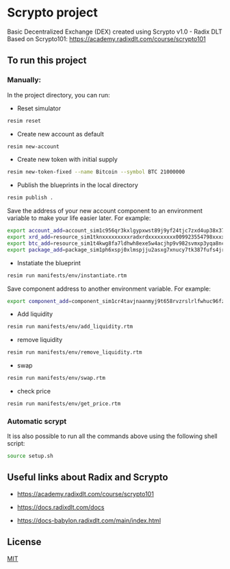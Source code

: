 # Scrypto project

Basic Decentralized Exchange (DEX) created using Scrypto v1.0 - Radix DLT
Based on Scrypto101: https://academy.radixdlt.com/course/scrypto101

## To run this project

### Manually:

In the project directory, you can run:

- Reset simulator
``` bash 
resim reset 
```

- Create new account as default
``` bash
resim new-account
```

- Create new token with initial supply
```bash
resim new-token-fixed --name Bitcoin --symbol BTC 21000000
```

- Publish the blueprints in the local directory
``` bash
resim publish .
```

Save the address of your new account component to an environment variable to make your life easier later. For example:

``` bash
export account_add=account_sim1c956qr3kxlgypxwst89j9yf24tjc7zxd4up38x37zr6q4jxdx9rhma
export xrd_add=resource_sim1tknxxxxxxxxxradxrdxxxxxxxxx009923554798xxxxxxxxxakj8n3
export btc_add=resource_sim1t4kwg8fa7ldhwh8exe5w4acjhp9v982svmxp3yqa8ncruad4pf6m22
export package_add=package_sim1ph6xspj0xlmspjju2asxg7xnucy7tk387fufs4jrfwsvt85wvqf70a
```

- Instatiate the blueprint

``` bash
resim run manifests/env/instantiate.rtm
```


Save component address to another environment variable. For example:
``` bash
export component_add=component_sim1cr4tavjnaanmyj9t658rvzrslrlfwhuc96fzj4mnj2c8xnuzenqnzf
```

- Add liquidity

``` bash
resim run manifests/env/add_liquidity.rtm
```

- remove liquidity

``` bash
resim run manifests/env/remove_liquidity.rtm
```

- swap

``` bash
resim run manifests/env/swap.rtm
```

- check price

``` bash
resim run manifests/env/get_price.rtm
```

### Automatic scrypt

It iss also possible to run all the commands above using the following shell script:

```bash
source setup.sh
```


## Useful links about Radix and Scrypto

- https://academy.radixdlt.com/course/scrypto101

- https://docs.radixdlt.com/docs

- https://docs-babylon.radixdlt.com/main/index.html

## License

[MIT](https://choosealicense.com/licenses/mit/)
